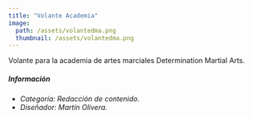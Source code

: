 ```yaml
---
title: "Volante Academia"
image: 
  path: /assets/volantedma.png
  thumbnail: /assets/volantedma.png
---
```


Volante para la academia de artes marciales Determination Martial Arts.

##### _Información_
- _Categoría: Redacción de contenido._
- _Diseñador: Martín Olivera._
